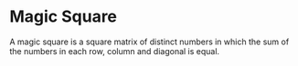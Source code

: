Magic Square
===========

A magic square is a square matrix of distinct numbers in which the sum of the numbers in each row, column and diagonal is equal.
